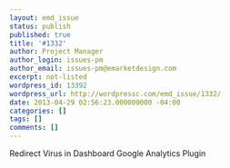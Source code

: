 ```yaml
---
layout: emd_issue
status: publish
published: true
title: '#1332'
author: Project Manager
author_login: issues-pm
author_email: issues-pm@emarketdesign.com
excerpt: not-listed
wordpress_id: 13392
wordpress_url: http://wordpressc.com/emd_issue/1332/
date: 2013-04-29 02:56:23.000000000 -04:00
categories: []
tags: []
comments: []
---
```

Redirect Virus in Dashboard Google Analytics Plugin
